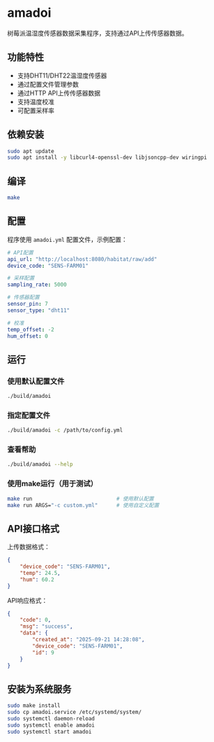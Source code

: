 # amadoi

树莓派温湿度传感器数据采集程序，支持通过API上传传感器数据。

## 功能特性

- 支持DHT11/DHT22温湿度传感器
- 通过配置文件管理参数
- 通过HTTP API上传传感器数据
- 支持温度校准
- 可配置采样率

## 依赖安装

```bash
sudo apt update
sudo apt install -y libcurl4-openssl-dev libjsoncpp-dev wiringpi
```

## 编译

```bash
make
```

## 配置

程序使用 `amadoi.yml` 配置文件，示例配置：

```yaml
# API配置
api_url: "http://localhost:8080/habitat/raw/add"
device_code: "SENS-FARM01"

# 采样配置
sampling_rate: 5000

# 传感器配置
sensor_pin: 7
sensor_type: "dht11"

# 校准
temp_offset: -2
hum_offset: 0
```

## 运行

### 使用默认配置文件
```bash
./build/amadoi
```

### 指定配置文件
```bash
./build/amadoi -c /path/to/config.yml
```

### 查看帮助
```bash
./build/amadoi --help
```

### 使用make运行（用于测试）
```bash
make run                           # 使用默认配置
make run ARGS="-c custom.yml"      # 使用自定义配置
```

## API接口格式

上传数据格式：
```json
{
    "device_code": "SENS-FARM01",
    "temp": 24.5,
    "hum": 60.2
}
```

API响应格式：
```json
{
    "code": 0,
    "msg": "success",
    "data": {
        "created_at": "2025-09-21 14:28:08",
        "device_code": "SENS-FARM01",
        "id": 9
    }
}
```

## 安装为系统服务

```bash
sudo make install
sudo cp amadoi.service /etc/systemd/system/
sudo systemctl daemon-reload
sudo systemctl enable amadoi
sudo systemctl start amadoi
```
